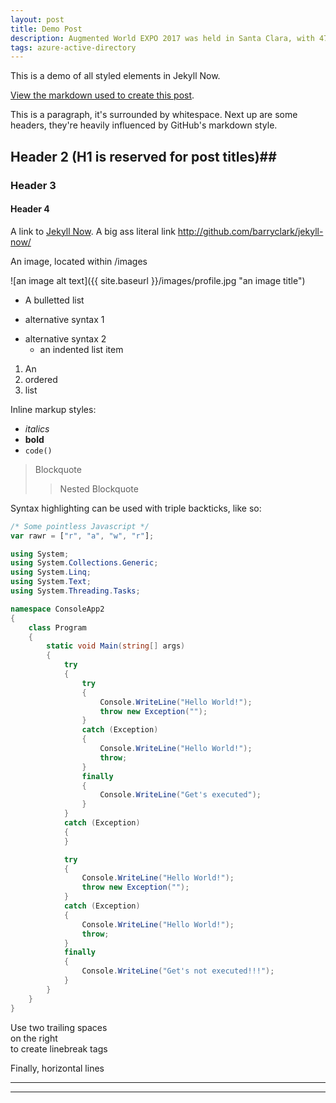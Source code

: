```yaml
---
layout: post
title: Demo Post
description: Augmented World EXPO 2017 was held in Santa Clara, with 4700 attendee, 351 speakers, 212 exhibitors. AWE is the largest industrial exhibition in the field of Augmented Reality. Some Virtual Reality players attend the conference too. As the concept of AR getting more and more popular, it is time to check out how these concepts come to life. In this post, I will share some of the highlights that I saw during the EXPO.   
tags: azure-active-directory
---
```


This is a demo of all styled elements in Jekyll Now.

[View the markdown used to create this post](https://raw.githubusercontent.com/barryclark/www.jekyllnow.com/gh-pages/_posts/2014-6-19-Markdown-Style-Guide.md).

This is a paragraph, it's surrounded by whitespace. Next up are some headers, they're heavily influenced by GitHub's markdown style.

## Header 2 (H1 is reserved for post titles)##

### Header 3

#### Header 4

A link to [Jekyll Now](http://github.com/barryclark/jekyll-now/). A big ass literal link <http://github.com/barryclark/jekyll-now/>

An image, located within /images

![an image alt text]({{ site.baseurl }}/images/profile.jpg "an image title")

* A bulletted list
- alternative syntax 1
+ alternative syntax 2
  - an indented list item

1. An
2. ordered
3. list

Inline markup styles:

- _italics_
- **bold**
- `code()`

> Blockquote
>> Nested Blockquote

Syntax highlighting can be used with triple backticks, like so:

```javascript
/* Some pointless Javascript */
var rawr = ["r", "a", "w", "r"];
```

```cs
using System;
using System.Collections.Generic;
using System.Linq;
using System.Text;
using System.Threading.Tasks;

namespace ConsoleApp2
{
    class Program
    {
        static void Main(string[] args)
        {
            try
            {
                try
                {
                    Console.WriteLine("Hello World!");
                    throw new Exception("");
                }
                catch (Exception)
                {
                    Console.WriteLine("Hello World!");
                    throw;
                }
                finally
                {
                    Console.WriteLine("Get's executed");
                }
            }
            catch (Exception)
            {
            }

            try
            {
                Console.WriteLine("Hello World!");
                throw new Exception("");
            }
            catch (Exception)
            {
                Console.WriteLine("Hello World!");
                throw;
            }
            finally
            {
                Console.WriteLine("Get's not executed!!!");
            }
        }
    }
}
```


Use two trailing spaces  
on the right  
to create linebreak tags  

Finally, horizontal lines

----
****